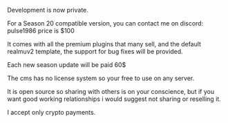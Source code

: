 Development is now private.

For a Season 20 compatible version, you can contact me on discord: pulse1986 price is $100

It comes with all the premium plugins that many sell, and the default realmuv2 template, the support for bug fixes will be provided.

Each new season update will be paid 60$

The cms has no license system so your free to use on any server.

It is open source so sharing with others is on your conscience, but if you want good working relationships i would suggest not sharing or reselling it.

I accept only crypto payments.
